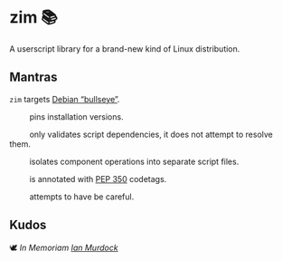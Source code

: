 <!-- This Source Code Form is subject to the terms of the Mozilla Public
   - License, v. 2.0. If a copy of the MPL was not distributed with this
   - file, You can obtain one at https://mozilla.org/MPL/2.0/. -->

# zim 📚
A userscript library for a brand-new kind of Linux distribution.

## Mantras
`zim` targets [Debian “bullseye”](https://www.debian.org/releases/bullseye/).

&nbsp;&nbsp;&nbsp;&nbsp;&nbsp;&nbsp;&nbsp;&nbsp;&nbsp;pins installation versions.

&nbsp;&nbsp;&nbsp;&nbsp;&nbsp;&nbsp;&nbsp;&nbsp;&nbsp;only validates script dependencies, it does not attempt to resolve them.

&nbsp;&nbsp;&nbsp;&nbsp;&nbsp;&nbsp;&nbsp;&nbsp;&nbsp;isolates component operations into separate script files.

&nbsp;&nbsp;&nbsp;&nbsp;&nbsp;&nbsp;&nbsp;&nbsp;&nbsp;is annotated with [PEP 350](https://peps.python.org/pep-0350/) codetags.

&nbsp;&nbsp;&nbsp;&nbsp;&nbsp;&nbsp;&nbsp;&nbsp;&nbsp;attempts to have be careful.

## Kudos
🕊️ *In Memoriam [Ian Murdock](https://en.wikipedia.org/wiki/Ian_Murdock)*
